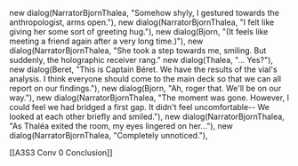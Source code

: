 new dialog(NarratorBjornThalea, "Somehow shyly, I gestured towards the anthropologist, arms open."),
new dialog(NarratorBjornThalea, "I felt like giving her some sort of greeting hug."),
new dialog(Bjorn, "(It feels like meeting a friend again after a very long time.)"),
new dialog(NarratorBjornThalea, "She took a step towards me, smiling. But suddenly, the holographic receiver rang."
new dialog(Thalea, "... Yes?"),
new dialog(Beret, "This is Captain Béret. We have the results of the vial's analysis. I think everyone should come to the main deck so that we can all report on our findings."),
new dialog(Bjorn, "Ah, roger that. We'll be on our way."),
new dialog(NarratorBjornThalea, "The moment was gone. However, I could feel we had bridged a first gap. It didn't feel uncomfortable-- We looked at each other briefly and smiled."),
new dialog(NarratorBjornThalea, "As Thaléa exited the room, my eyes lingered on her..."),
new dialog(NarratorBjornThalea, "Completely unnoticed."),

[[A3S3 Conv 0 Conclusion]]